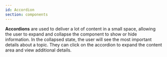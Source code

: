 ```yaml
---
id: Accordion
section: components
---
```


**Accordions** are used to deliver a lot of content in a small space, allowing the user to expand and collapse the component to show or hide information. In the collapsed state, the user will see the most important details about a topic. They can click on the accordion to expand the content area and view additional details.

